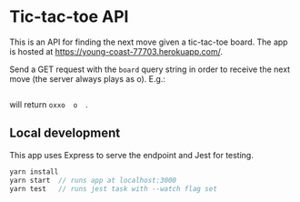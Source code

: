 # Tic-tac-toe API

This is an API for finding the next move given a tic-tac-toe board. The app is hosted at https://young-coast-77703.herokuapp.com/.

Send a GET request with the `board` query string in order to receive the next move (the server always plays as o). E.g.: 
```curl https://young-coast-77703.herokuapp.com/?board=+xxo++o++
```
will return `oxxo  o  `.

## Local development

This app uses Express to serve the endpoint and Jest for testing.

```javascript
yarn install
yarn start  // runs app at localhost:3000
yarn test   // runs jest task with --watch flag set
```